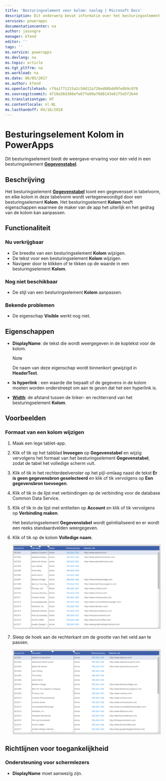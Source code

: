 ```yaml
---
title: 'Besturingselement voor kolom: naslag | Microsoft Docs'
description: Dit onderwerp bevat informatie over het besturingselement Kolom in Microsoft PowerApps.
services: powerapps
documentationcenter: na
author: jasongre
manager: kfend
editor: ''
tags: ''
ms.service: powerapps
ms.devlang: na
ms.topic: article
ms.tgt_pltfrm: na
ms.workload: na
ms.date: 06/05/2017
ms.author: kfend
ms.openlocfilehash: cf9a1f71215a2c58d12a726ed88bdd9fe8b9c970
ms.sourcegitcommit: 4710a56d308efe67fe60a7688143e61f5e5f2b44
ms.translationtype: HT
ms.contentlocale: nl-NL
ms.lasthandoff: 04/16/2018
---
```

# <a name="column-control-in-powerapps"></a>Besturingselement Kolom in PowerApps
Dit besturingselement biedt de weergave-ervaring voor één veld in een besturingselement [**Gegevenstabel**](control-data-table.md).

## <a name="description"></a>Beschrijving
Het besturingselement [**Gegevenstabel**](control-data-table.md) toont een gegevensset in tabelvorm, en elke kolom in deze tabelvorm wordt vertegenwoordigd door een besturingselement **Kolom**. Het besturingselement **Kolom** heeft eigenschappen waarmee de maker van de app het uiterlijk en het gedrag van de kolom kan aanpassen.

## <a name="capabilities"></a>Functionaliteit
### <a name="now-available"></a>Nu verkrijgbaar
* De breedte van een besturingselement **Kolom** wijzigen.
* De tekst voor een besturingselement **Kolom** wijzigen.
* Navigeer door te klikken of te tikken op de waarde in een besturingselement **Kolom**.

### <a name="not-yet-available"></a>Nog niet beschikbaar
* De stijl van een besturingselement **Kolom** aanpassen.

### <a name="known-issues"></a>Bekende problemen
* De eigenschap **Visible** werkt nog niet.

## <a name="properties"></a>Eigenschappen
* **DisplayName**: de tekst die wordt weergegeven in de koptekst voor de kolom.
  
  > [!NOTE]
  > De naam van deze eigenschap wordt binnenkort gewijzigd in **HeaderText**.
  > 
  > 
* **Is hyperlink** : een waarde die bepaalt of de gegevens in de kolom moeten worden onderstreept om aan te geven dat het een hyperlink is.
* [**Width**](properties-size-location.md): de afstand tussen de linker- en rechterrand van het besturingselement **Kolom**.

## <a name="examples"></a>Voorbeelden
### <a name="resize-a-column"></a>Formaat van een kolom wijzigen
1. Maak een lege tablet-app.
2. Klik of tik op het tabblad **Invoegen** op **Gegevenstabel** en wijzig vervolgens het formaat van het besturingselement **Gegevenstabel**, zodat de tabel het volledige scherm vult.
3. Klik of tik in het rechterdeelvenster op het pijl-omlaag naast de tekst **Er is geen gegevensbron geselecteerd** en klik of tik vervolgens op **Een gegevensbron toevoegen**.
4. Klik of tik in de lijst met verbindingen op de verbinding voor de database Common Data Service.
5. Klik of tik in de lijst met entiteiten op **Account** en klik of tik vervolgens op **Verbinding maken**.
   
    Het besturingselement **Gegevenstabel** wordt geïnitialiseerd en er wordt een reeks standaardvelden weergegeven.
6. Klik of tik op de kolom **Volledige naam**.
   
    ![Het besturingselement Kolom geselecteerd](./media/control-column/pre-resize-column.png)
7. Sleep de hoek aan de rechterkant om de grootte van het veld aan te passen.
   
    ![Formaat van het besturingselement Kolom wijzigen](./media/control-column/post-resize-column.png)


## <a name="accessibility-guidelines"></a>Richtlijnen voor toegankelijkheid
### <a name="screen-reader-support"></a>Ondersteuning voor schermlezers
* **DisplayName** moet aanwezig zijn.
